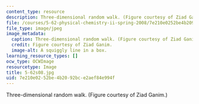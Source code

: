 ```yaml
---
content_type: resource
description: Three-dimensional random walk. (Figure courtesy of Ziad Ganim.)
file: /courses/5-62-physical-chemistry-ii-spring-2008/7e210e0252be4b2092bce2aef84e994f_5-62s08.jpg
file_type: image/jpeg
image_metadata:
  caption: Three-dimensional random walk. (Figure courtesy of Ziad Ganim.)
  credit: Figure courtesy of Ziad Ganim.
  image-alt: A squiggly line in a box.
learning_resource_types: []
ocw_type: OCWImage
resourcetype: Image
title: 5-62s08.jpg
uid: 7e210e02-52be-4b20-92bc-e2aef84e994f
---
```

Three-dimensional random walk. (Figure courtesy of Ziad Ganim.)

